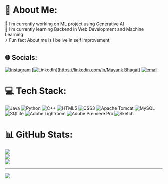 # 💫 About Me:
🔭 I’m currently working on ML project using Generative AI<br>🌱 I’m currently learning Backend in Web Development and Machine Learning <br>⚡ Fun fact About me is I belive in self improvement 


## 🌐 Socials:
[![Instagram](https://img.shields.io/badge/Instagram-%23E4405F.svg?logo=Instagram&logoColor=white)](https://instagram.com/http.mayankobhagat) [![LinkedIn](https://img.shields.io/badge/LinkedIn-%230077B5.svg?logo=linkedin&logoColor=white)]([https://linkedin.com/in/Mayank Bhagat](https://www.linkedin.com/in/mayank-bhagat-8a548b276/)) [![email](https://img.shields.io/badge/Email-D14836?logo=gmail&logoColor=white)](mailto:bhagatmayank2005@gmail.com) 

# 💻 Tech Stack:
![Java](https://img.shields.io/badge/java-%23ED8B00.svg?style=for-the-badge&logo=openjdk&logoColor=white) ![Python](https://img.shields.io/badge/python-3670A0?style=for-the-badge&logo=python&logoColor=ffdd54) ![C++](https://img.shields.io/badge/c++-%2300599C.svg?style=for-the-badge&logo=c%2B%2B&logoColor=white) ![HTML5](https://img.shields.io/badge/html5-%23E34F26.svg?style=for-the-badge&logo=html5&logoColor=white) ![CSS3](https://img.shields.io/badge/css3-%231572B6.svg?style=for-the-badge&logo=css3&logoColor=white) ![Apache Tomcat](https://img.shields.io/badge/apache%20tomcat-%23F8DC75.svg?style=for-the-badge&logo=apache-tomcat&logoColor=black) ![MySQL](https://img.shields.io/badge/mysql-4479A1.svg?style=for-the-badge&logo=mysql&logoColor=white) ![SQLite](https://img.shields.io/badge/sqlite-%2307405e.svg?style=for-the-badge&logo=sqlite&logoColor=white) ![Adobe Lightroom](https://img.shields.io/badge/Adobe%20Lightroom-31A8FF.svg?style=for-the-badge&logo=Adobe%20Lightroom&logoColor=white) ![Adobe Premiere Pro](https://img.shields.io/badge/Adobe%20Premiere%20Pro-9999FF.svg?style=for-the-badge&logo=Adobe%20Premiere%20Pro&logoColor=white) ![Sketch](https://img.shields.io/badge/Sketch-FFB387?style=for-the-badge&logo=sketch&logoColor=black)
# 📊 GitHub Stats:
![](https://github-readme-stats.vercel.app/api?username=mayankbhagat&theme=dark&hide_border=false&include_all_commits=false&count_private=false)<br/>
![](https://github-readme-streak-stats.herokuapp.com/?user=mayankbhagat&theme=dark&hide_border=false)<br/>
![](https://github-readme-stats.vercel.app/api/top-langs/?username=mayankbhagat&theme=dark&hide_border=false&include_all_commits=false&count_private=false&layout=compact)

---
[![](https://visitcount.itsvg.in/api?id=mayankbhagat&icon=0&color=0)](https://visitcount.itsvg.in)

<!-- Proudly created with GPRM ( https://gprm.itsvg.in ) -->
